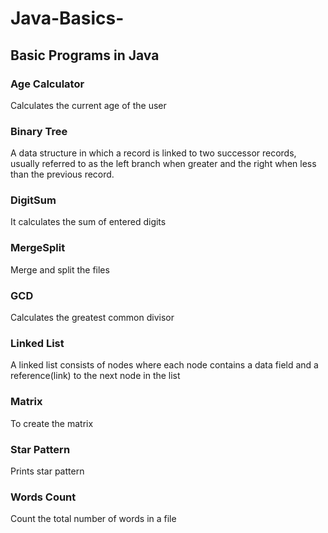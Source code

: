 # Java-Basics-
## Basic Programs in Java

### Age Calculator 
Calculates the current age of the user
### Binary Tree
A data structure in which a record is linked to two successor records, usually referred to as the left branch when greater and the right when less than the previous record.
### DigitSum 
It calculates the sum of entered digits 
### MergeSplit
Merge and split the files
### GCD
Calculates the greatest common divisor
### Linked List 
A linked list consists of nodes where each node contains a data field and a reference(link) to the next node in the list
### Matrix
To create the matrix 
### Star Pattern 
Prints star pattern 
### Words Count
Count the total number of words in a file
